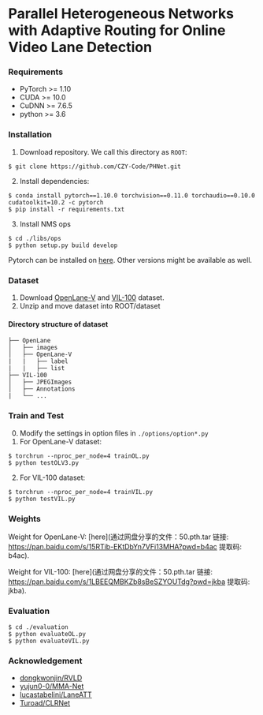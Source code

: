 # Parallel Heterogeneous Networks with Adaptive Routing for Online Video Lane Detection

### Requirements
- PyTorch >= 1.10
- CUDA >= 10.0
- CuDNN >= 7.6.5
- python >= 3.6

### Installation
1. Download repository. We call this directory as `ROOT`:
```
$ git clone https://github.com/CZY-Code/PHNet.git
```
2. Install dependencies:
```
$ conda install pytorch==1.10.0 torchvision==0.11.0 torchaudio==0.10.0 cudatoolkit=10.2 -c pytorch
$ pip install -r requirements.txt
```
3. Install NMS ops
```
$ cd ./libs/ops
$ python setup.py build develop
```
Pytorch can be installed on [here](https://pytorch.org/get-started/previous-versions/). Other versions might be available as well.

### Dataset
1. Download [OpenLane-V](https://github.com/dongkwonjin/RVLD) and [VIL-100](https://github.com/yujun0-0/MMA-Net) dataset.
2. Unzip and move dataset into ROOT/dataset
#### Directory structure of dataset          
    ├── OpenLane                
    │   ├── images              
    │   ├── OpenLane-V
    |   |   ├── label          
    |   |   ├── list            
    ├── VIL-100
    │   ├── JPEGImages          
    │   ├── Annotations
    |   └── ...
    
### Train and Test
0. Modify the settings in option files in `./options/option*.py`
1. For OpenLane-V dataset:
```
$ torchrun --nproc_per_node=4 trainOL.py
$ python testOLV3.py
```
2. For VIL-100 dataset:
```
$ torchrun --nproc_per_node=4 trainVIL.py
$ python testVIL.py
```
### Weights
Weight for OpenLane-V: [here](通过网盘分享的文件：50.pth.tar
链接: https://pan.baidu.com/s/15RTib-EKtDbYn7VFi13MHA?pwd=b4ac 提取码: b4ac).

Weight for VIL-100: [here](通过网盘分享的文件：50.pth.tar
链接: https://pan.baidu.com/s/1LBEEQMBKZb8sBeSZYOUTdg?pwd=jkba 提取码: jkba).

### Evaluation 
```
$ cd ./evaluation
$ python evaluateOL.py
$ python evaluateVIL.py
```

### Acknowledgement
* [dongkwonjin/RVLD](https://github.com/dongkwonjin/RVLD)
* [yujun0-0/MMA-Net](https://github.com/yujun0-0/MMA-Net)
* [lucastabelini/LaneATT](https://github.com/lucastabelini/LaneATT)
* [Turoad/CLRNet](https://github.com/Turoad/CLRNet)
